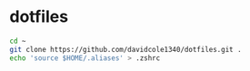 # dotfiles

```sh
cd ~
git clone https://github.com/davidcole1340/dotfiles.git .
echo 'source $HOME/.aliases' > .zshrc
```
